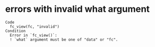 # errors with invalid what argument

    Code
      fc_view(fc, "invalid")
    Condition
      Error in `fc_view()`:
      ! `what` argument must be one of "data" or "fc".


